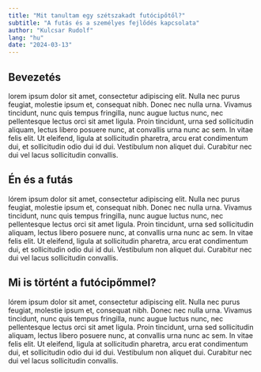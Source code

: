 ```yaml
---
title: "Mit tanultam egy szétszakadt futócipőtől?"
subtitle: "A futás és a személyes fejlődés kapcsolata"
author: "Kulcsar Rudolf"
lang: "hu"
date: "2024-03-13"
---
```


## Bevezetés

lorem ipsum dolor sit amet, consectetur adipiscing elit. Nulla nec purus feugiat, molestie ipsum et, consequat nibh. Donec nec nulla urna. Vivamus tincidunt, nunc quis tempus fringilla, nunc augue luctus nunc, nec pellentesque lectus orci sit amet ligula. Proin tincidunt, urna sed sollicitudin aliquam, lectus libero posuere nunc, at convallis urna nunc ac sem. In vitae felis elit. Ut eleifend, ligula at sollicitudin pharetra, arcu erat condimentum dui, et sollicitudin odio dui id dui. Vestibulum non aliquet dui. Curabitur nec dui vel lacus sollicitudin convallis.

## Én és a futás

lórem ipsum dolor sit amet, consectetur adipiscing elit. Nulla nec purus feugiat, molestie ipsum et, consequat nibh. Donec nec nulla urna. Vivamus tincidunt, nunc quis tempus fringilla, nunc augue luctus nunc, nec pellentesque lectus orci sit amet ligula. Proin tincidunt, urna sed sollicitudin aliquam, lectus libero posuere nunc, at convallis urna nunc ac sem. In vitae felis elit. Ut eleifend, ligula at sollicitudin pharetra, arcu erat condimentum dui, et sollicitudin odio dui id dui. Vestibulum non aliquet dui. Curabitur nec dui vel lacus sollicitudin convallis.

## Mi is történt a futócipőmmel?

lórem ipsum dolor sit amet, consectetur adipiscing elit. Nulla nec purus feugiat, molestie ipsum et, consequat nibh. Donec nec nulla urna. Vivamus tincidunt, nunc quis tempus fringilla, nunc augue luctus nunc, nec pellentesque lectus orci sit amet ligula. Proin tincidunt, urna sed sollicitudin aliquam, lectus libero posuere nunc, at convallis urna nunc ac sem. In vitae felis elit. Ut eleifend, ligula at sollicitudin pharetra, arcu erat condimentum dui, et sollicitudin odio dui id dui. Vestibulum non aliquet dui. Curabitur nec dui vel lacus sollicitudin convallis.

